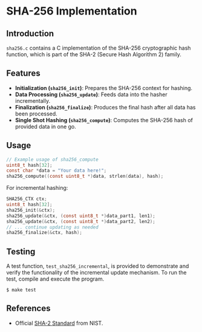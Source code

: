 # SHA-256 Implementation

## Introduction
`sha256.c` contains a C implementation of the SHA-256 cryptographic hash function, which is part of the SHA-2 (Secure Hash Algorithm 2) family.

## Features
- **Initialization (`sha256_init`)**: Prepares the SHA-256 context for hashing.
- **Data Processing (`sha256_update`)**: Feeds data into the hasher incrementally.
- **Finalization (`sha256_finalize`)**: Produces the final hash after all data has been processed.
- **Single Shot Hashing (`sha256_compute`)**: Computes the SHA-256 hash of provided data in one go.

## Usage
```c
// Example usage of sha256_compute
uint8_t hash[32];
const char *data = "Your data here!";
sha256_compute((const uint8_t *)data, strlen(data), hash);
```

For incremental hashing:
```c
SHA256_CTX ctx;
uint8_t hash[32];
sha256_init(&ctx);
sha256_update(&ctx, (const uint8_t *)data_part1, len1);
sha256_update(&ctx, (const uint8_t *)data_part2, len2);
// ... continue updating as needed
sha256_finalize(&ctx, hash);
```

## Testing
A test function, `test_sha256_incremental`, is provided to demonstrate and verify the functionality of the incremental update mechanism. To run the test, compile and execute the program.
```
$ make test
```

## References
- Official [SHA-2 Standard](https://nvlpubs.nist.gov/nistpubs/FIPS/NIST.FIPS.180-4.pdf) from NIST.

